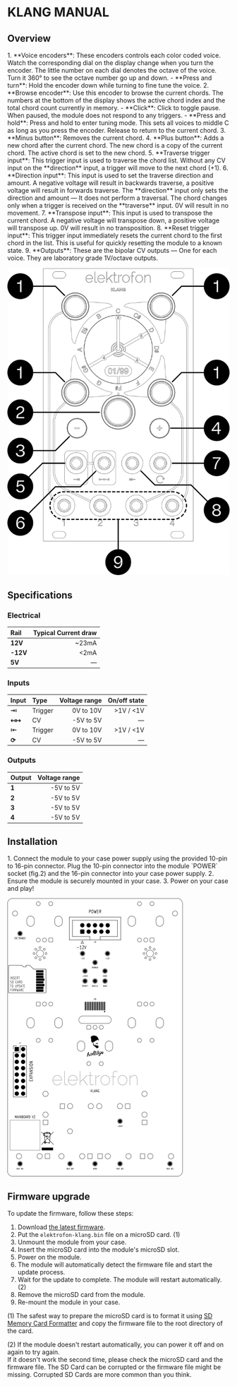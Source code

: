 KLANG MANUAL
============

## Overview

<article>
<div class="overview-list">
1. **Voice encoders**: These encoders controls each color coded voice. Watch the corresponding dial on the display change when you turn the encoder. The little number on each dial denotes the octave of the voice. Turn it 360° to see the octave number go up and down.
    - **Press and turn**: Hold the encoder down while turning to fine tune the voice.
2. **Browse encoder**: Use this encoder to browse the current chords. The numbers at the bottom of the display shows the active chord index and the total chord count currently in memory.
    - **Click**: Click to toggle pause. When paused, the module does not respond to any triggers.
    - **Press and hold**: Press and hold to enter tuning mode. This sets all voices to middle C as long as you press the encoder. Release to return to the current chord.
3. **Minus button**: Removes the current chord.
4. **Plus button**: Adds a new chord after the current chord. The new chord is a copy of the current chord. The active chord is set to the new chord.
5. **Traverse trigger input**: This trigger input is used to traverse the chord list. Without any CV input on the **direction** input, a trigger will move to the next chord (+1).
6. **Direction input**: This input is used to set the traverse direction and amount. A negative voltage will result in backwards traverse, a positive voltage will result in forwards traverse. The **direction** input only sets the direction and amount — It does not perform a traversal. The chord changes only when a trigger is received on the **traverse** input. 0V will result in no movement.
7. **Transpose input**: This input is used to transpose the current chord. A negative voltage will transpose down, a positive voltage will transpose up. 0V will result in no transposition.
8. **Reset trigger input**: This trigger input immediately resets the current chord to the first chord in the list. This is useful for quickly resetting the module to a known state. 
9. **Outputs**: These are the bipolar CV outputs — One for each voice. They are laboratory grade 1V/octave outputs.
</div>

![[fig.1]](/KLANG/assets/function-overview.svg)
</article>

## Specifications

### Electrical

| Rail     | Typical Current draw |
|:---------|---------------------:|
|  **12V** | ~23mA                |
| **-12V** | <2mA                 |
|   **5V** | —                    |

### Inputs
| Input | Type    | Voltage range | On/off state |
|:------|:--------|--------------:|-------------:|
| **⇥** | Trigger | 0V to 10V     | >1V / <1V    |
| **↤↦**| CV      | -5V to 5V     | —            |
| **⇤** | Trigger | 0V to 10V     | >1V / <1V    |
| **⟳** | CV      | -5V to 5V     | —            |

### Outputs
| Output  | Voltage range  |
|:--------|---------------:|
| **1**   | -5V to 5V      |
| **2**   | -5V to 5V      |
| **3**   | -5V to 5V      |
| **4**   | -5V to 5V      |

## Installation

<article>
1. Connect the module to your case power supply using the provided 10-pin to 16-pin connector.  
Plug the 10-pin connector into the module `POWER` socket (fig.2) and the 16-pin connector into your case power supply.  
2. Ensure the module is securely mounted in your case.
3. Power on your case and play!

![[fig.2]](/KLANG/assets/klang-back.svg)
</article>

## Firmware upgrade

To update the firmware, follow these steps:

1. Download [the latest firmware](https://github.com/elektrofon/klang-firmware/releases/latest).
2. Put the `elektrofon-klang.bin` file on a microSD card. (1)
2. Unmount the module from your case.
3. Insert the microSD card into the module's microSD slot.
4. Power on the module.
5. The module will automatically detect the firmware file and start the update process.
6. Wait for the update to complete. The module will restart automatically. (2)
7. Remove the microSD card from the module.
8. Re-mount the module in your case.

\(1\) The safest way to prepare the microSD card is to format it using [SD Memory Card Formatter](https://www.sdcard.org/downloads/) and copy the firmware file to the root directory of the card.

\(2\) If the module doesn't restart automatically, you can power it off and on again to try again.  
If it doesn't work the second time, please check the microSD card and the firmware file. The SD Card can be corrupted or the firmware file might be missing. Corrupted SD Cards are more common than you think.
